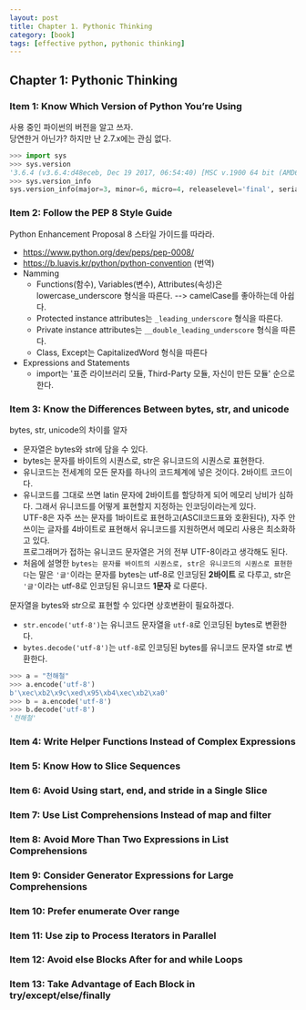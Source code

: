 ```yaml
---
layout: post
title: Chapter 1. Pythonic Thinking
category: [book]
tags: [effective python, pythonic thinking]
---
```


## Chapter 1: Pythonic Thinking
### Item 1: Know Which Version of Python You’re Using
사용 중인 파이썬의 버전을 알고 쓰자.  
당연한거 아닌가? 하지만 난 2.7.x에는 관심 없다.
``` python
>>> import sys
>>> sys.version
'3.6.4 (v3.6.4:d48eceb, Dec 19 2017, 06:54:40) [MSC v.1900 64 bit (AMD64)]'
>>> sys.version_info
sys.version_info(major=3, minor=6, micro=4, releaselevel='final', serial=0)
```

### Item 2: Follow the PEP 8 Style Guide
Python Enhancement Proposal 8 스타일 가이드를 따라라.  
* <https://www.python.org/dev/peps/pep-0008/>
* <https://b.luavis.kr/python/python-convention> (번역)
* Namming
  - Functions(함수), Variables(변수), Attributes(속성)은 lowercase_underscore 형식을 따른다. --> camelCase를 좋아하는데 아쉽다.
  - Protected instance attributes는 `_leading_underscore` 형식을 따른다.
  - Private instance attributes는 `__double_leading_underscore` 형식을 따른다.
  - Class, Except는 CapitalizedWord 형식을 따른다
* Expressions and Statements
  - import는 '표준 라이브러리 모듈, Third-Party 모듈, 자신이 만든 모듈' 순으로 한다.

### Item 3: Know the Differences Between bytes, str, and unicode
bytes, str, unicode의 차이를 알자
* 문자열은 bytes와 str에 담을 수 있다.
* bytes는 문자를 바이트의 시퀀스로, str은 유니코드의 시퀀스로 표현한다.  
* 유니코드는 전세계의 모든 문자를 하나의 코드체계에 넣은 것이다. 2바이트 코드이다.
* 유니코드를 그대로 쓰면 latin 문자에 2바이트를 할당하게 되어 메모리 낭비가 심하다. 그래서 유니코드를 어떻게 표현할지 지정하는 인코딩이라는게 있다.  
UTF-8은 자주 쓰는 문자를 1바이트로 표현하고(ASCII코드표와 호환된다), 자주 안쓰이는 글자를 4바이트로 표현해서 유니코드를 지원하면서 메모리 사용은 최소화하고 있다.  
프로그래머가 접하는 유니코드 문자열은 거의 전부 UTF-8이라고 생각해도 된다.
* 처음에 설명한 `bytes는 문자를 바이트의 시퀀스로, str은 유니코드의 시퀀스로 표현한다`는 말은 `'글'`이라는 문자를 bytes는 utf-8로 인코딩된 **2바이트** 로 다루고, str은 `'글'`이라는 utf-8로 인코딩된 유니코드 **1문자** 로 다룬다.

문자열을 bytes와 str으로 표현할 수 있다면 상호변환이 필요하겠다.
* `str.encode('utf-8')`는 유니코드 문자열을 `utf-8`로 인코딩된 bytes로 변환한다.
* `bytes.decode('utf-8')`는 `utf-8`로 인코딩된 bytes를 유니코드 문자열 str로 변환한다.
```python
>>> a = "천해철"
>>> a.encode('utf-8')
b'\xec\xb2\x9c\xed\x95\xb4\xec\xb2\xa0'
>>> b = a.encode('utf-8')
>>> b.decode('utf-8')
'천해철'
```

### Item 4: Write Helper Functions Instead of Complex Expressions
### Item 5: Know How to Slice Sequences
### Item 6: Avoid Using start, end, and stride in a Single Slice
### Item 7: Use List Comprehensions Instead of map and filter
### Item 8: Avoid More Than Two Expressions in List Comprehensions
### Item 9: Consider Generator Expressions for Large Comprehensions
### Item 10: Prefer enumerate Over range
### Item 11: Use zip to Process Iterators in Parallel
### Item 12: Avoid else Blocks After for and while Loops
### Item 13: Take Advantage of Each Block in try/except/else/finally
